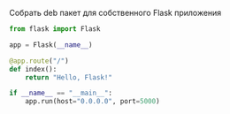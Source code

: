 Собрать deb пакет для собственного Flask приложения
```python
from flask import Flask

app = Flask(__name__)

@app.route("/")
def index():
    return "Hello, Flask!"

if __name__ == "__main__":
    app.run(host="0.0.0.0", port=5000)

```
